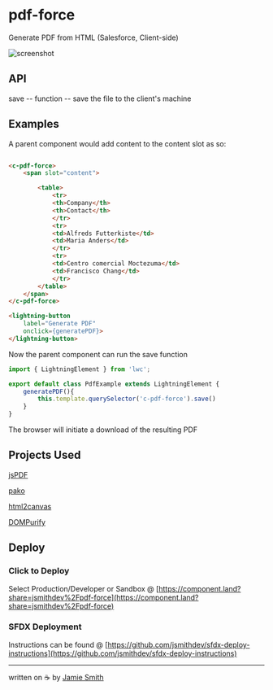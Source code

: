 # pdf-force

Generate PDF from HTML (Salesforce, Client-side)

![screenshot](https://i.imgur.com/QSR5BoY.png)

## API

save -- function -- save the file to the client's machine

## Examples

A parent component would add content to the content slot as so:

```html

<c-pdf-force>
    <span slot="content">

        <table>
            <tr>
            <th>Company</th>
            <th>Contact</th>
            </tr>
            <tr>
            <td>Alfreds Futterkiste</td>
            <td>Maria Anders</td>
            </tr>
            <tr>
            <td>Centro comercial Moctezuma</td>
            <td>Francisco Chang</td>
            </tr>
        </table>
    </span>
</c-pdf-force>

<lightning-button 
    label="Generate PDF"
    onclick={generatePDF}>
</lightning-button>
```

Now the parent component can run the save function

```javascript
import { LightningElement } from 'lwc';

export default class PdfExample extends LightningElement {
    generatePDF(){
        this.template.querySelector('c-pdf-force').save()
    }
}
```

The browser will initiate a download of the resulting PDF

## Projects Used

[jsPDF](https://github.com/MrRio/jsPDF)

[pako](https://github.com/nodeca/pako)

[html2canvas](https://github.com/niklasvh/html2canvas)

[DOMPurify](https://github.com/cure53/DOMPurify)

## Deploy

### Click to Deploy

Select Production/Developer or Sandbox @ [https://component.land?share=jsmithdev%2Fpdf-force](https://component.land?share=jsmithdev%2Fpdf-force)

### SFDX Deployment

Instructions can be found @ [https://github.com/jsmithdev/sfdx-deploy-instructions](https://github.com/jsmithdev/sfdx-deploy-instructions)

---

written on ☕ by [Jamie Smith](https://jsmith.dev)
